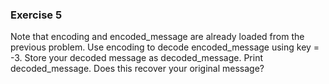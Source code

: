 ### Exercise 5

Note that encoding and encoded_message are already loaded from the previous problem. Use encoding to decode encoded_message using key = -3.
Store your decoded message as decoded_message.
Print decoded_message. Does this recover your original message?
